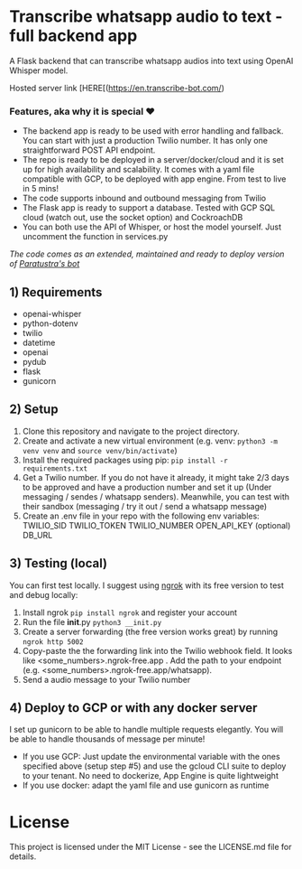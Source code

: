 # Transcribe whatsapp audio to text - full backend app

A Flask backend that can transcribe whatsapp audios into text using OpenAI Whisper model.

Hosted server link [HERE[(https://en.transcribe-bot.com/)

### Features, aka why it is special ❤️
- The backend app is ready to be used with error handling and fallback. You can start with just a production Twilio number. It has only one straightforward POST API endpoint.
- The repo is ready to be deployed in a server/docker/cloud and it is set up for high availability and scalability. It comes with a yaml file compatible with GCP, to be deployed with app engine. From test to live in 5 mins!
- The code supports inbound and outbound messaging from Twilio
- The Flask app is ready to support a database. Tested with GCP SQL cloud (watch out, use the socket option) and CockroachDB
- You can both use the API of Whisper, or host the model yourself. Just uncomment the function in services.py


_The code comes as an extended, maintained and ready to deploy version of [Paratustra's bot](https://github.com/paratustra/audio-transcription-bot/tree/main)_

## 1) Requirements
- openai-whisper
- python-dotenv
- twilio
- datetime
- openai
- pydub
- flask
- gunicorn

## 2) Setup
1. Clone this repository and navigate to the project directory.
2. Create and activate a new virtual environment (e.g. venv: `python3 -m venv venv` and `source venv/bin/activate`)
3. Install the required packages using pip: `pip install -r requirements.txt`
4. Get a Twilio number. If you do not have it already, it might take 2/3 days to be approved and have a production number and set it up (Under messaging / sendes / whatsapp senders). Meanwhile, you can test with their sandbox (messaging / try it out / send a whatsapp message)
5. Create an .env file in your repo with the following env variables:
    TWILIO_SID
    TWILIO_TOKEN
    TWILIO_NUMBER
    OPEN_API_KEY
    (optional) DB_URL

## 3) Testing (local)
You can first test locally. I suggest using [ngrok](https://github.com/NGROK) with its free version to test and debug locally:
1. Install ngrok `pip install ngrok` and register your account
2. Run the file __init__.py `python3 __init.py`
3. Create a server forwarding (the free version works great) by running `ngrok http 5002`
4. Copy-paste the the forwarding link into the Twilio webhook field. It looks like <some_numbers>.ngrok-free.app . Add the path to your endpoint (e.g. <some_numbers>.ngrok-free.app/whatsapp).
5. Send a audio message to your Twilio number

## 4) Deploy to GCP or with any docker server
I set up gunicorn to be able to handle multiple requests elegantly. You will be able to handle thousands of message per minute!

- If you use GCP: Just update the environmental variable with the ones specified above (setup step #5) and use the gcloud CLI suite to deploy to your tenant. No need to dockerize, App Engine is quite lightweight
- If you use docker: adapt the yaml file and use gunicorn as runtime

# License
This project is licensed under the MIT License - see the LICENSE.md file for details.
